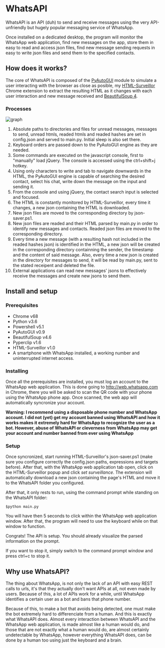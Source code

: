 # WhatsAPI

WhatsAPI is an API (duh) to send and receive messages using the very API-unfriendly but hugely popular messaging service of WhatsApp.

Once installed on a dedicated desktop, the program will monitor the WhatsApp web application, find new messages on the app, store them in easy to read and access json files, find new message sending requests in easy to write json files and send them to the specified contacts.

## How does it works?

The core of WhatsAPI is composed of the [PyAutoGUI](https://github.com/asweigart/pyautogui) module to simulate a user interacting with the browser as close as posible, my [HTML-Surveillor](https://github.com/SebastianMCarreira/HTML-Surveillor) Chrome extension to extract the resulting HTML as it changes with each user interaction and new message received and [BeautifulSoup 4](https://pypi.org/project/beautifulsoup4/).

### Processes

![graph](https://github.com/SebastianMCarreira/WhatsAPI/blob/master/WhatsaAPI.png?raw=true)

1. Absolute paths to directories and files for unread messages, messages to send, unread htmls, readed htmls and readed hashes are set in config.json and served to main.py. Initial sleep is also set there.
2. Keyboard orders are passed down to the PyAutoGUI engine as they are needed.
3. Some commands are executed on the javascript console, first to "manually" load jQuery. The console is accessed using the ctrl+shift+j hotkey.
4. Using only characters to write and tab to navigate downwards in the HTML, the PyAutoGUI engine is capable of searching the desired contact, select his chat, write down the message on the input and sending it.
5. From the console and using jQuery, the contact search input is selected and focused.
6. The HTML is constantly monitored by HTML-Surveillor, every time it changes, a new json containing the HTML is downloaded.
7. New json files are moved to the corresponding directory by json-saver.ps1.
8. New json files are readed and their HTML parsed by main.py in order to identify new messages and contacts. Readed json files are moved to the corresponding directory.
9. Every time a new message (with a resulting hash not included in the readed hashes json) is identified in the HTML, a new json will be created in the corresponding directory containning the sender, the timestamp and the content of said message. Also, every time a new json is created in the directory for messages to send, it will be read by main.py, sent to the stated receipent and deleted the file.
10. External applications can read new messages' jsons to effectively receive the messages and create new jsons to send them.

## Install and setup

### Prerequisites
* Chrome v68
* Python v3.6
* Powershell v5.1
* PyAutoGUI v0.9
* BeautifulSoup v4.6
* Pyperclip v1.6
* HTML-Surveillor v1.0
* A smartphone with WhatsApp installed, a working number and uninterrupted internet access.

### Installing
Once all the prerequisites are installed, you must log an account to the WhatsApp web application. This is done going to http://web.whatsapp.com in Chrome, there you will be asked to scan the QR code with your phone using the WhatsApp phone app. Once scanned, the web app will automatically syncronize your account.

**Warning: I recommend using a disposable phone number and WhatsApp account. I did not (yet) get my account banned using WhatsAPI and how it works makes it extremely hard for WhatsApp to recognize the user as a bot. However, abuse of WhatsAPI or cleverness from WhatsApp may get your account and number banned from ever using WhatsApp**

### Setup

Once syncronized, start running HTML-Surveillor's json-saver.ps1 (make sure you configure correctly the config.json paths, expressions and targets before). After that, with the WhatsApp web application tab open, click on the HTML-Surveillor popup and click _set surveillance_. The extension will automatically download a new json containing the page's HTML and move it to the WhatsAPI folder you configured.

After that, it only rests to run, using the command prompt while standing on the WhatsAPI folder:

```
$python main.py
```

You will have then 5 seconds to click within the WhatsApp web application window. After that, the program will need to use the keyboard while on that window to function.

Congrats! The API is setup. You should already visualize the parsed information on the prompt.

If you want to stop it, simply switch to the command prompt window and press ctrl+c to stop it.

## Why use WhatsAPI?

The thing about WhatsApp, is not only the lack of an API with easy REST calls to urls, it's that they actually don't want APIs at all, not even made by users. Because of this, a lot of APIs work for a while, until WhatsApp identifies a certain user as a bot and bans that phone number.

Because of this, to make a bot that avoids being detected, one must make the bot extremely hard to differenciate from a human. And this is exactly what WhatsAPI does. Almost every interaction between WhatsAPI and the WhatsApp web application, is made almost like a human would do, and those that are not exactly what a human would do, are almost certainly undetectable by WhatsApp, however everything WhatsAPI does, can be done by a human too using just the keyboard and a brain.